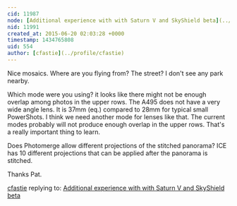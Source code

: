 ```yaml
---
cid: 11987
node: [Additional experience with with Saturn V and SkyShield beta](../notes/patcoyle/06-20-2015/additional-experience-with-with-saturn-v-and-skyshield-beta)
nid: 11991
created_at: 2015-06-20 02:03:28 +0000
timestamp: 1434765808
uid: 554
author: [cfastie](../profile/cfastie)
---
```


Nice mosaics. Where are you flying from? The street? I don't see any park nearby. 

Which mode were you using? it looks like there might not be enough overlap among photos in the upper rows. The A495 does not have a very wide angle lens. It is 37mm (eq.) compared to 28mm for typical small PowerShots. I think we need another mode for lenses like that. The current modes probably will not produce enough overlap in the upper rows. That's a really important thing to learn.

Does Photomerge allow different projections of the stitched panorama? ICE has 10 different projections that can be applied after the panorama is stitched. 

Thanks Pat.

[cfastie](../profile/cfastie) replying to: [Additional experience with with Saturn V and SkyShield beta](../notes/patcoyle/06-20-2015/additional-experience-with-with-saturn-v-and-skyshield-beta)

